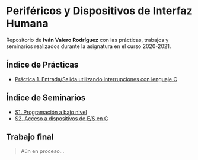 # Periféricos y Dispositivos de Interfaz Humana
Repositorio de **Iván Valero Rodríguez** con las prácticas, trabajos y seminarios realizados durante la asignatura en el curso 2020-2021.


## Índice de Prácticas
 - [Práctica 1. Entrada/Salida utilizando interrupciones con lenguaje C](P1/README.md)
## Índice de Seminarios
- [S1. Programación a bajo nivel](S1/README.md)
- [S2. Acceso a dispositivos de E/S en C](S2/README.md)
## Trabajo final
> Aún en proceso...